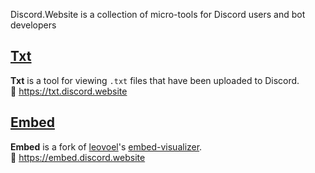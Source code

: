 Discord.Website is a collection of micro-tools for Discord users and bot developers

## [Txt](https://txt.discord.website)
**Txt** is a tool for viewing `.txt` files that have been uploaded to Discord.  
🔗 https://txt.discord.website


## [Embed](https://embed.discord.website)
**Embed** is a fork of [leovoel](https://github.com/leovoel)'s [embed-visualizer](https://leovoel.github.io/embed-visualizer/).  
🔗 https://embed.discord.website
